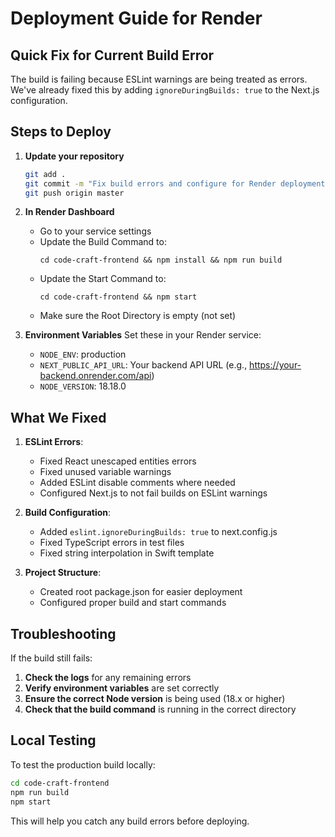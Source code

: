 # Deployment Guide for Render

## Quick Fix for Current Build Error

The build is failing because ESLint warnings are being treated as errors. We've already fixed this by adding `ignoreDuringBuilds: true` to the Next.js configuration.

## Steps to Deploy

1. **Update your repository**
   ```bash
   git add .
   git commit -m "Fix build errors and configure for Render deployment"
   git push origin master
   ```

2. **In Render Dashboard**
   - Go to your service settings
   - Update the Build Command to:
     ```
     cd code-craft-frontend && npm install && npm run build
     ```
   - Update the Start Command to:
     ```
     cd code-craft-frontend && npm start
     ```
   - Make sure the Root Directory is empty (not set)

3. **Environment Variables**
   Set these in your Render service:
   - `NODE_ENV`: production
   - `NEXT_PUBLIC_API_URL`: Your backend API URL (e.g., https://your-backend.onrender.com/api)
   - `NODE_VERSION`: 18.18.0

## What We Fixed

1. **ESLint Errors**: 
   - Fixed React unescaped entities errors
   - Fixed unused variable warnings
   - Added ESLint disable comments where needed
   - Configured Next.js to not fail builds on ESLint warnings

2. **Build Configuration**:
   - Added `eslint.ignoreDuringBuilds: true` to next.config.js
   - Fixed TypeScript errors in test files
   - Fixed string interpolation in Swift template

3. **Project Structure**:
   - Created root package.json for easier deployment
   - Configured proper build and start commands

## Troubleshooting

If the build still fails:

1. **Check the logs** for any remaining errors
2. **Verify environment variables** are set correctly
3. **Ensure the correct Node version** is being used (18.x or higher)
4. **Check that the build command** is running in the correct directory

## Local Testing

To test the production build locally:
```bash
cd code-craft-frontend
npm run build
npm start
```

This will help you catch any build errors before deploying.
